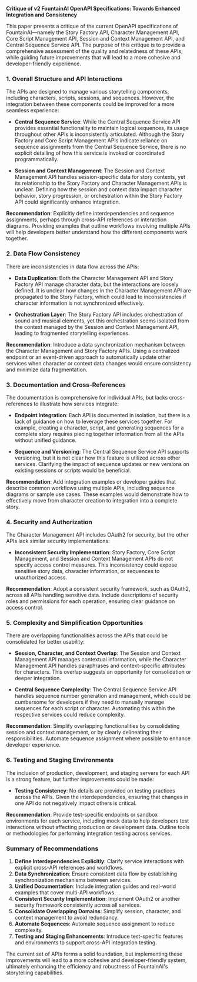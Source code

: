**Critique of v2 FountainAI OpenAPI Specifications: Towards Enhanced Integration and Consistency**

This paper presents a critique of the current OpenAPI specifications of FountainAI—namely the Story Factory API, Character Management API, Core Script Management API, Session and Context Management API, and Central Sequence Service API. The purpose of this critique is to provide a comprehensive assessment of the quality and relatedness of these APIs, while guiding future improvements that will lead to a more cohesive and developer-friendly experience.

### 1. Overall Structure and API Interactions
The APIs are designed to manage various storytelling components, including characters, scripts, sessions, and sequences. However, the integration between these components could be improved for a more seamless experience:

- **Central Sequence Service**: While the Central Sequence Service API provides essential functionality to maintain logical sequences, its usage throughout other APIs is inconsistently articulated. Although the Story Factory and Core Script Management APIs indicate reliance on sequence assignments from the Central Sequence Service, there is no explicit detailing of how this service is invoked or coordinated programmatically.

- **Session and Context Management**: The Session and Context Management API handles session-specific data for story contexts, yet its relationship to the Story Factory and Character Management APIs is unclear. Defining how the session and context data impact character behavior, story progression, or orchestration within the Story Factory API could significantly enhance integration.

**Recommendation**: Explicitly define interdependencies and sequence assignments, perhaps through cross-API references or interaction diagrams. Providing examples that outline workflows involving multiple APIs will help developers better understand how the different components work together.

### 2. Data Flow Consistency
There are inconsistencies in data flow across the APIs:

- **Data Duplication**: Both the Character Management API and Story Factory API manage character data, but the interactions are loosely defined. It is unclear how changes in the Character Management API are propagated to the Story Factory, which could lead to inconsistencies if character information is not synchronized effectively.

- **Orchestration Layer**: The Story Factory API includes orchestration of sound and musical elements, yet this orchestration seems isolated from the context managed by the Session and Context Management API, leading to fragmented storytelling experiences.

**Recommendation**: Introduce a data synchronization mechanism between the Character Management and Story Factory APIs. Using a centralized endpoint or an event-driven approach to automatically update other services when character or context data changes would ensure consistency and minimize data fragmentation.

### 3. Documentation and Cross-References
The documentation is comprehensive for individual APIs, but lacks cross-references to illustrate how services integrate:

- **Endpoint Integration**: Each API is documented in isolation, but there is a lack of guidance on how to leverage these services together. For example, creating a character, script, and generating sequences for a complete story requires piecing together information from all the APIs without unified guidance.

- **Sequence and Versioning**: The Central Sequence Service API supports versioning, but it is not clear how this feature is utilized across other services. Clarifying the impact of sequence updates or new versions on existing sessions or scripts would be beneficial.

**Recommendation**: Add integration examples or developer guides that describe common workflows using multiple APIs, including sequence diagrams or sample use cases. These examples would demonstrate how to effectively move from character creation to integration into a complete story.

### 4. Security and Authorization
The Character Management API includes OAuth2 for security, but the other APIs lack similar security implementations:

- **Inconsistent Security Implementation**: Story Factory, Core Script Management, and Session and Context Management APIs do not specify access control measures. This inconsistency could expose sensitive story data, character information, or sequences to unauthorized access.

**Recommendation**: Adopt a consistent security framework, such as OAuth2, across all APIs handling sensitive data. Include descriptions of security roles and permissions for each operation, ensuring clear guidance on access control.

### 5. Complexity and Simplification Opportunities
There are overlapping functionalities across the APIs that could be consolidated for better usability:

- **Session, Character, and Context Overlap**: The Session and Context Management API manages contextual information, while the Character Management API handles paraphrases and context-specific attributes for characters. This overlap suggests an opportunity for consolidation or deeper integration.

- **Central Sequence Complexity**: The Central Sequence Service API handles sequence number generation and management, which could be cumbersome for developers if they need to manually manage sequences for each script or character. Automating this within the respective services could reduce complexity.

**Recommendation**: Simplify overlapping functionalities by consolidating session and context management, or by clearly delineating their responsibilities. Automate sequence assignment where possible to enhance developer experience.

### 6. Testing and Staging Environments
The inclusion of production, development, and staging servers for each API is a strong feature, but further improvements could be made:

- **Testing Consistency**: No details are provided on testing practices across the APIs. Given the interdependencies, ensuring that changes in one API do not negatively impact others is critical.

**Recommendation**: Provide test-specific endpoints or sandbox environments for each service, including mock data to help developers test interactions without affecting production or development data. Outline tools or methodologies for performing integration testing across services.

### Summary of Recommendations
1. **Define Interdependencies Explicitly**: Clarify service interactions with explicit cross-API references and workflows.
2. **Data Synchronization**: Ensure consistent data flow by establishing synchronization mechanisms between services.
3. **Unified Documentation**: Include integration guides and real-world examples that cover multi-API workflows.
4. **Consistent Security Implementation**: Implement OAuth2 or another security framework consistently across all services.
5. **Consolidate Overlapping Domains**: Simplify session, character, and context management to avoid redundancy.
6. **Automate Sequences**: Automate sequence assignment to reduce complexity.
7. **Testing and Staging Enhancements**: Introduce test-specific features and environments to support cross-API integration testing.

The current set of APIs forms a solid foundation, but implementing these improvements will lead to a more cohesive and developer-friendly system, ultimately enhancing the efficiency and robustness of FountainAI's storytelling capabilities.

